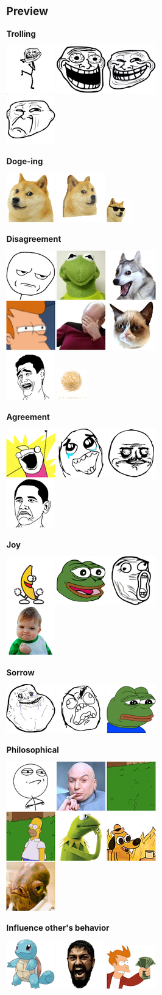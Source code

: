 # Preview

## Trolling

![](trolldance.gif)
![](trolled_troll.png)
![](troll.png)
![](troll_sad.png)

## Doge-ing

![](doge.png)
![](doge3d.gif)
![](cool-doge.gif)

## Disagreement

![](areyoukiddingme.png)
![](kermit.jpg)
![](pundog.png)
![](suspicious.gif)
![](facepalm.png)
![](grumpycat.png)
![](yao.png)
![](tumbleweed.gif)

## Agreement

![](all_the_things.png)
![](epic_win.png)
![](megusta.png)
![](notbad.png)

## Joy

![](bananadance.gif)
![](feels_good_man.png)
![](lol.png)
![](success.png)

## Sorrow

![](forever_alone.png)
![](rage.png)
![](sad_pepe.png)

## Philosophical

![](challenge_accepted.png)
![](dr_evil.jpg)
![](homer_appear.gif)
![](homer_disappear.gif)
![](thinking_kermit.png)
![](this_is_fine.png)
![](trap.png)


## Influence other's behavior

![](squirtle.png)
![](sparta.png)
![](take_my_money.png)
